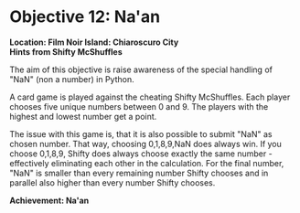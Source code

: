 # Objective 12: Na'an
**Location: Film Noir Island: Chiaroscuro City**  
**Hints from Shifty McShuffles**

The aim of this objective is raise awareness of the special handling of "NaN" (non a number) in Python.

A card game is played against the cheating Shifty McShuffles.
Each player chooses five unique numbers between 0 and 9.
The players with the highest and lowest number get a point.

The issue with this game is, that it is also possible to submit "NaN" as chosen number. That way, choosing 0,1,8,9,NaN does always win.
If you choose 0,1,8,9, Shifty does always choose exactly the same number - effectively eliminating each other in the calculation.
For the final number, "NaN" is smaller than every remaining number Shifty chooses and in parallel also higher than every number Shifty chooses. 


**Achievement: Na'an**
<!--stackedit_data:
eyJoaXN0b3J5IjpbMTU3OTg1NDQ3MCwtMTY2ODc5MTcyMiwxMz
cwODkzNzkwLDE5MzcwNjExNjgsLTIwMTAxOTI2M119
-->